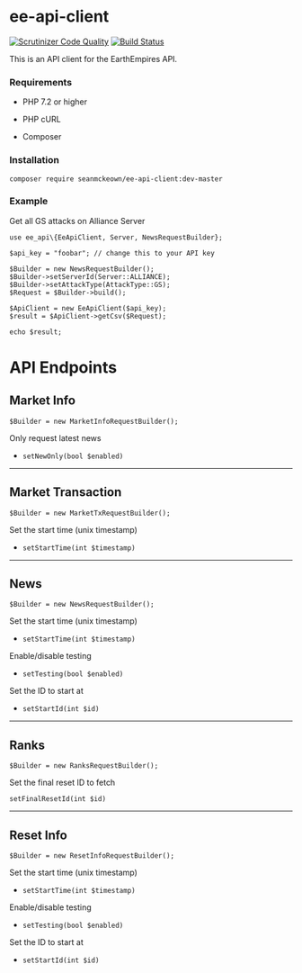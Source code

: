 # ee-api-client

[![Scrutinizer Code Quality](https://scrutinizer-ci.com/g/ee2025/ee-api-client/badges/quality-score.png?b=master)](https://scrutinizer-ci.com/g/ee2025/ee-api-client/?branch=master)
[![Build Status](https://scrutinizer-ci.com/g/ee2025/ee-api-client/badges/build.png?b=master)](https://scrutinizer-ci.com/g/ee2025/ee-api-client/build-status/master)

This is an API client for the EarthEmpires API.

### Requirements

* PHP 7.2 or higher

* PHP cURL

* Composer

### Installation

    composer require seanmckeown/ee-api-client:dev-master
    
### Example

Get all GS attacks on Alliance Server

    use ee_api\{EeApiClient, Server, NewsRequestBuilder};

    $api_key = "foobar"; // change this to your API key

    $Builder = new NewsRequestBuilder();
    $Builder->setServerId(Server::ALLIANCE);
    $Builder->setAttackType(AttackType::GS);
    $Request = $Builder->build();

    $ApiClient = new EeApiClient($api_key);
    $result = $ApiClient->getCsv($Request);

    echo $result;
    
# API Endpoints

## Market Info

    $Builder = new MarketInfoRequestBuilder();
    
Only request latest news

* `setNewOnly(bool $enabled)`

-----

## Market Transaction

    $Builder = new MarketTxRequestBuilder();
    
Set the start time (unix timestamp)

* `setStartTime(int $timestamp)`

-----

## News

    $Builder = new NewsRequestBuilder();
    
Set the start time (unix timestamp)

* `setStartTime(int $timestamp)`

Enable/disable testing

* `setTesting(bool $enabled)`

Set the ID to start at

* `setStartId(int $id)`

-----

## Ranks

    $Builder = new RanksRequestBuilder();

Set the final reset ID to fetch

`setFinalResetId(int $id)`

-----

## Reset Info

    $Builder = new ResetInfoRequestBuilder();
    
Set the start time (unix timestamp)

* `setStartTime(int $timestamp)`

Enable/disable testing

* `setTesting(bool $enabled)`

Set the ID to start at

* `setStartId(int $id)`
